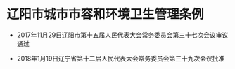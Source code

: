 # 辽阳市城市市容和环境卫生管理条例

- 2017年11月29日辽阳市第十五届人民代表大会常务委员会第三十七次会议审议通过

- 2018年1月19日辽宁省第十二届人民代表大会常务委员会第三十九次会议批准

<!-- INFO END -->
